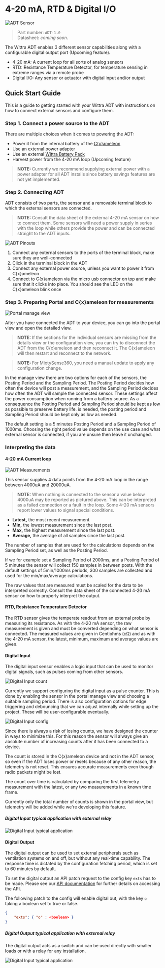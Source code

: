 # 4-20 mA, RTD & Digital I/O

![ADT Sensor](images/adt/adt.jpg)

> Part number: `ADT-1.0`<br/>
> Datasheet: *coming soon*.

The Wittra ADT enables 3 different sensor capabilities along with a configurable digital output port (Upcoming feature).

* 4-20 mA: A current loop for all sorts of analog sensors
* RTD: Resistance Temperature Detector, for temperature sensing in extreme ranges via a remote probe
* Digital I/O: Any sensor or actuator with digital input and/or output

## Quick Start Guide

This is a guide to getting started with your Wittra ADT with instructions on how to connect external sensors and configure them.

### Step 1. Connect a power source to the ADT

There are multiple choices when it comes to powering the ADT:

- Power it from the internal battery of the [C{x}ameleon](products-cxameleon.md)
- Use an external power adapter
- Use an external [Wittra Battery Pack](products-battery-pack.md)
- Harvest power from the 4-20 mA loop (Upcoming feature)

> **NOTE:** Currently we recommend supplying external power with a power adapter for all ADT
> installs since battery savings features are not yet implemented.

### Step 2. Connecting ADT
ADT consists of two parts, the sensor and a removable terminal block to which the external sensors are connected.

> **NOTE:** Consult the data sheet of the external 4-20 mA sensor on how to connect them. Some sensors
> will need a power supply in series with the loop while others provide the power and can be connected straight to the ADT inputs.

![ADT Pinouts](images/adt/adt.png)

1. Connect any external sensors to the ports of the terminal block, make sure they are well-connected
2. Click in the terminal block in the ADT
3. Connect any external power source, unless you want to power it from C{x}ameleon
4. Connect to C{x}ameleon via the micro usb connector on top and make sure that it clicks into place. You should see the LED on the C{x}ameleon blink once


### Step 3. Preparing Portal and C{x}ameleon for measurements

![Portal manage view](images/adt/portal-manage.png)

After you have connected the ADT to your device, you can go into the portal view and open the detailed view.

> **NOTE:** If the sections for the individual sensors are missing from the details view or the configuration view,
> you can try to disconnect the ADT from the C{x}ameleon and then reconnect it. The C{x}ameleon will then restart
> and reconnect to the network.

> **NOTE:** For MiotySense360, you need a manual update to apply any configuration change.

In the manage view there are two options for each of the sensors, the Posting Period and the Sampling Period.
The Posting Period decides how often the device will post a measurement, and the Sampling Period decides how often the ADT will sample the connected sensor. These settings affect the power consumption when running from a battery source. As a consequence the Posting Period and Sampling Period should be kept as low as possible to preserve battery life.
is needed, the posting period and Sampling Period should be kept only as low as needed.

The default setting is a 5 minutes Posting Period and a Sampling Period of 1000ms. Choosing the right period value depends on the use case and what external sensor is connected, if you are unsure then leave it unchanged.

### Interpreting the data

#### 4-20 mA Current loop

![ADT Measurements](images/adt/portal.png)

This sensor supplies 4 data points from the 4-20 mA loop in the range between 4000uA and 20000uA.

> **NOTE:** When nothing is connected to the sensor a value below 4000uA may be reported as pictured above. This can
> be interpreted as a failed connection or a fault in the loop. Some 4-20 mA sensors report lower values to signal
> special conditions.

- **Latest,** the most recent measurement.
- **Min,** the lowest measurement since the last post.
- **Max,** the highest measurement since the last post.
- **Average,** the average of all samples since the last post.

The number of samples that are used for the calculations depends on the Sampling Period set, as well as the Posting Period.

If we for example set a Sampling Period of 2000ms, and a Posting Period of 5 minutes the sensor will collect 150 samples
in between posts. With the default settings of 5min/1000ms periods, 300 samples are collected
and used for the min/max/average calculations.

The raw values that are measured must be scaled for the data to be interpreted correctly. Consult the data sheet of the
connected 4-20 mA sensor on how to properly interpret the output.


#### RTD, Resistance Temperature Detector

The RTD sensor gives the temperate readout from an external probe by measuring its resistance. As with the 4-20 mA sensor, the
raw measurement is given and must be converted depending on what sensor is connected. The measured values are
given in Centiohms (cΩ) and as with the 4-20 mA sensor, the latest, minimum, maximum and average values are given.

#### Digital Input

The digital input sensor enables a logic input that can be used to monitor digital signals, such as pulses coming from other
sensors.

![Digital Input count](images/adt/digital_input_count.png)

Currently we support configuring the digital input as a pulse counter. This is done by enabling the sensor in the portal manage
view and choosing a suitable sampling period. There is also configuration options for edge triggering and debouncing that we can
adjust internally while setting up the project. These will be user-configurable eventually.

![Digital Input config](images/adt/digital_input_config.png)

Since there is always a risk of losing counts, we have designed the counter in ways to minimize this. For this reason
the sensor will always give an absolute number of increasing counts after it has been connected to a device.

The count is stored in the C{x}ameleon device and not in the ADT sensor, so even if the ADT loses power or resets because of any
other reason, the telemetry is not reset. This ensures accurate measurements even though radio packets might be lost.

The count over time is calculated by comparing the first telemetry measurement with the latest, or any two measurements in a known
time frame.

Currently only the total number of counts is shown in the portal view, but telemetry will be added while we're developing
this feature.

##### Digital Input typical application with external relay

![Digital Input typical application](images/adt/digital_input_typical_application.png)


#### Digital Output

The digital output can be used to set external peripherals such as ventilation systems on and off, but without any
real-time capability. The response time is dictated by the configuration fetching period, which is set to 60 minutes
by default.

To set the digital output an API patch request to the config key `exts` has to be made.
Please see our [API documentation](resources-api-documentation) for further details on accessing the API.

The following patch to the config will enable digital out, with the key `o` taking a boolean set to true or false.

```json
{
    "exts": { "o" : <boolean> }
}
```

##### Digital Output typical application with external relay

The digital output acts as a switch and can be used directly with smaller loads or with a relay for any installation.

![Digital Input typical application](images/adt/digital_output_typical_application.png)
